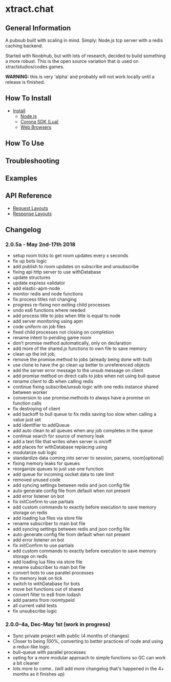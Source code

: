 # xtract.chat


## General Information
A pubsub built with scaling in mind. Simply: Node.js tcp server with a redis caching backend.

Started with Noobhub, but with lots of research, decided to build something a more robust.
This is the open source variation that is used on xtractstudios/codes games.

**WARNING:** this is very 'alpha' and probably will not work locally until a release is finished.  

## How To Install

- [Install]()
  - [Node.js]()
  - [Corona SDK (Lua)]()
  - [Web Browsers]()

## How To Use

## Troubleshooting

## Examples

## API Reference
  - [Request Layouts](./wiki/RequestLayouts.md)
  - [Response Layouts](./wiki/ResponseLayouts.md)
  
## Changelog   
### 2.0.5a - May 2nd-17th 2018 
- setup room ticks to get room updates every x seconds
- fix up bots logic
- add publish to room updates on subscribe and unsubscribe
- fixing api http server to use withDatabase
- update structures
- update express validator 
- add elastic-apm-node
- monitor redis and node functions
- fix process titles not changing
- progress re-fixing non exiting child processes
- undo es6 functions where needed
- add process title to jobs when title is equal to node
- add server monitoring using apm
- code uniform on job files
- fixed child processes not closing on completion
- rename intent to pending game room
- don’t promise method automatically, only on declaration 
- add more of the shared.js functions to own file to save memory
- clean up the init job,
- remove the promise.method to jobs (already being done with bull)
- use clone to have the gc clean up better to unreferenced objects
- add the server error message to the unsub message on client
- add promise method on direct calls to jobs when not using bull queue
- rename client to db when calling redis
- continue fixing subscribe/unsub logic with one redis instance shared between worker
- conversion to use promise.methods to always have a promise on function calls
- fix destroying of client
- add backoff to bull queue to fix redis saving too slow when calling a value just set
- add identifier to addQueue
- add auto clean to all queues when any job completes in the queue
- continue search for source of memory leak
- add a text file that writes when server is on/off
- add places for withDatabase replacing using 
- modularize sub logic
- standardize data coming into server to  session, params, room[optional]
- fixing memory leaks for queues
- reorganize queues to just use one function
- add queue for incoming socket data to rate limit
- removed unused code
- add syncing settings between redis and json config file
- auto generate config file from default when not present
- add error listener on bot
- fix initConfirm to use partials
- add custom commands to exactly before execution to save memory storage on redis
- add loading lua files via store file
- rename subscriber to main bot file
- add syncing settings between redis and json config file
- auto generate config file from default when not present
- add error listener on bot
- fix initConfirm to use partials
- add custom commands to exactly before execution to save memory storage on redis
- add loading lua files via store file
- rename subscriber to main bot file
- convert bots to use parallel processes
- fix memory leak on tick
- switch to withDatabase for bots
- move bot functions out of shared
- convert filter to es6 from lodash
- add params from roomtypeid
- all current valid tests
- fix unsubscribe logic

### 2.0.0-4a, Dec-May 1st (work in progress)
  - Sync private project with public (4 months of changes)
  - Closer to being 100%, converting to better practices of node and using a redux-like logic.
  - bull-queue with parallel processes
  - opting for a more modular approach to simple functions so GC can work a bit cleaner
  - lots more to come.. (will add more changelog that's happened in the 4+ months as it finishes up)
